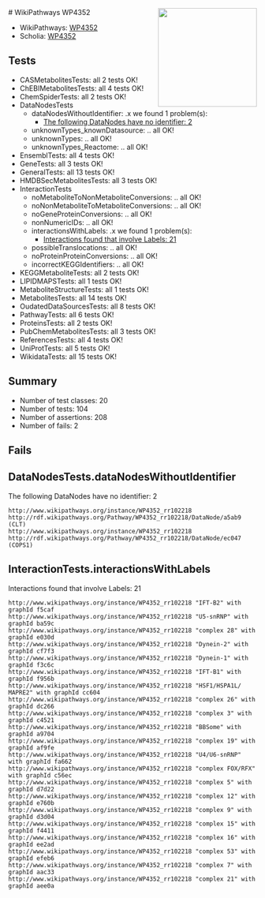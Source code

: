 <img style="float: right; width: 200px" src="https://upload.wikimedia.org/wikipedia/commons/thumb/8/83/Wplogo_with_text_500.png/640px-Wplogo_with_text_500.png" />
# WikiPathways WP4352

* WikiPathways: [WP4352](https://wikipathways.org/pathways/WP4352)
* Scholia: [WP4352](https://scholia.toolforge.org/wikipathways/WP4352)
## Tests
* CASMetabolitesTests: all 2 tests OK!
* ChEBIMetabolitesTests: all 4 tests OK!
* ChemSpiderTests: all 2 tests OK!
* DataNodesTests
    * dataNodesWithoutIdentifier: .x we found 1 problem(s):
        * [The following DataNodes have no identifier: 2](#d2d32fa1)
    * unknownTypes_knownDatasource: .. all OK!
    * unknownTypes: .. all OK!
    * unknownTypes_Reactome: .. all OK!
* EnsemblTests: all 4 tests OK!
* GeneTests: all 3 tests OK!
* GeneralTests: all 13 tests OK!
* HMDBSecMetabolitesTests: all 3 tests OK!
* InteractionTests
    * noMetaboliteToNonMetaboliteConversions: .. all OK!
    * noNonMetaboliteToMetaboliteConversions: .. all OK!
    * noGeneProteinConversions: .. all OK!
    * nonNumericIDs: .. all OK!
    * interactionsWithLabels: .x we found 1 problem(s):
        * [Interactions found that involve Labels: 21](#fe97a8d8)
    * possibleTranslocations: .. all OK!
    * noProteinProteinConversions: .. all OK!
    * incorrectKEGGIdentifiers: .. all OK!
* KEGGMetaboliteTests: all 2 tests OK!
* LIPIDMAPSTests: all 1 tests OK!
* MetaboliteStructureTests: all 1 tests OK!
* MetabolitesTests: all 14 tests OK!
* OudatedDataSourcesTests: all 8 tests OK!
* PathwayTests: all 6 tests OK!
* ProteinsTests: all 2 tests OK!
* PubChemMetabolitesTests: all 3 tests OK!
* ReferencesTests: all 4 tests OK!
* UniProtTests: all 5 tests OK!
* WikidataTests: all 15 tests OK!


## Summary

* Number of test classes: 20
* Number of tests: 104
* Number of assertions: 208
* Number of fails: 2

## Fails

<a name="d2d32fa1" />

## DataNodesTests.dataNodesWithoutIdentifier

The following DataNodes have no identifier: 2
```
http://www.wikipathways.org/instance/WP4352_rr102218 http://rdf.wikipathways.org/Pathway/WP4352_rr102218/DataNode/a5ab9 (CLT)
http://www.wikipathways.org/instance/WP4352_rr102218 http://rdf.wikipathways.org/Pathway/WP4352_rr102218/DataNode/ec047 (COPS1)
```

<a name="fe97a8d8" />

## InteractionTests.interactionsWithLabels

Interactions found that involve Labels: 21
```
http://www.wikipathways.org/instance/WP4352_rr102218 "IFT-B2" with graphId f5caf
http://www.wikipathways.org/instance/WP4352_rr102218 "U5-snRNP" with graphId ba59c
http://www.wikipathways.org/instance/WP4352_rr102218 "complex 28" with graphId e030d
http://www.wikipathways.org/instance/WP4352_rr102218 "Dynein-2" with graphId cf7f3
http://www.wikipathways.org/instance/WP4352_rr102218 "Dynein-1" with graphId f3c6c
http://www.wikipathways.org/instance/WP4352_rr102218 "IFT-B1" with graphId f956b
http://www.wikipathways.org/instance/WP4352_rr102218 "HSF1/HSPA1L/
MAPRE2" with graphId cc604
http://www.wikipathways.org/instance/WP4352_rr102218 "complex 26" with graphId dc266
http://www.wikipathways.org/instance/WP4352_rr102218 "complex 3" with graphId c4521
http://www.wikipathways.org/instance/WP4352_rr102218 "BBSome" with graphId a9704
http://www.wikipathways.org/instance/WP4352_rr102218 "complex 19" with graphId af9fe
http://www.wikipathways.org/instance/WP4352_rr102218 "U4/U6-snRNP" with graphId fa662
http://www.wikipathways.org/instance/WP4352_rr102218 "complex FOX/RFX" with graphId c56ec
http://www.wikipathways.org/instance/WP4352_rr102218 "complex 5" with graphId d7d22
http://www.wikipathways.org/instance/WP4352_rr102218 "complex 12" with graphId e760b
http://www.wikipathways.org/instance/WP4352_rr102218 "complex 9" with graphId d3d04
http://www.wikipathways.org/instance/WP4352_rr102218 "complex 15" with graphId f4411
http://www.wikipathways.org/instance/WP4352_rr102218 "complex 16" with graphId ee2ad
http://www.wikipathways.org/instance/WP4352_rr102218 "complex 53" with graphId efeb6
http://www.wikipathways.org/instance/WP4352_rr102218 "complex 7" with graphId aac33
http://www.wikipathways.org/instance/WP4352_rr102218 "complex 21" with graphId aee0a
```

